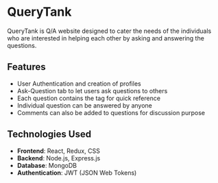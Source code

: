 # QueryTank

QueryTank is Q/A website designed to cater the needs of the individuals who are interested in helping  each other by asking and answering the questions.

## Features

- User Authentication and creation of profiles
- Ask-Question tab to let users ask questions to others
- Each question contains the tag for quick reference 
- Individual question can be answered by anyone 
- Comments can also be added to questions for discussion purpose 

## Technologies Used

- **Frontend**: React, Redux, CSS
- **Backend**: Node.js, Express.js
- **Database**: MongoDB
- **Authentication**: JWT (JSON Web Tokens)